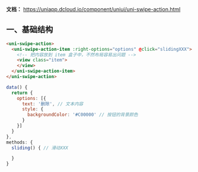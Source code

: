 **文档：** https://uniapp.dcloud.io/component/uniui/uni-swipe-action.html

## 一、基础结构
  ```html
  <uni-swipe-action>
    <uni-swipe-action-item :right-options="options" @click="slidingXXX">
      <!-- 把内容放到 item 盒子中，不然布局容易出问题 -->
      <view class="item">
      </view>
    </uni-swipe-action-item>
  </uni-swipe-action>
  ```

  ```js
  data() {
    return {
      options: [{
        text: '删除', // 文本内容
        style: {
          backgroundColor: '#C00000' // 按钮的背景颜色
        }
      }]
    }
  },
  methods: {
    sliding() { // 滑动XXX

    }
  }
  ```